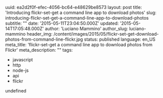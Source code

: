 uuid:             ea2d2f0f-efec-4056-bc64-e48629be8573
layout:           post
title:            'Introducing flickr-set-get a command line app to download photos'
slug:             introducing-flickr-set-get-a-command-line-app-to-download-photos
subtitle:         ""
date:             '2015-05-11T23:04:50.000Z'
updated:          '2015-05-14T17:05:48.000Z'
author:           'Luciano Mammino'
author_slug:      luciano-mammino
header_img:       /content/images/2015/05/flickr-set-get-download-photos-from-command-line-flickr.jpg
status:           published
language:         en_US
meta_title:       'flickr-set-get a command line app to download photos from Flickr'
meta_description: ""
tags:
  - javascript
  - http
  - node-js
  - api
  - flickr

undefined